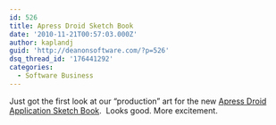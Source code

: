 ```yaml
---
id: 526
title: Apress Droid Sketch Book
date: '2010-11-21T00:57:03.000Z'
author: kaplandj
guid: 'http://deanonsoftware.com/?p=526'
dsq_thread_id: '176441292'
categories:
  - Software Business
---
```

Just got the first look at our “production” art for the new [Apress Droid Application Sketch Book](http://apress.com/book/view/9781430233589).  Looks good. More excitement.
